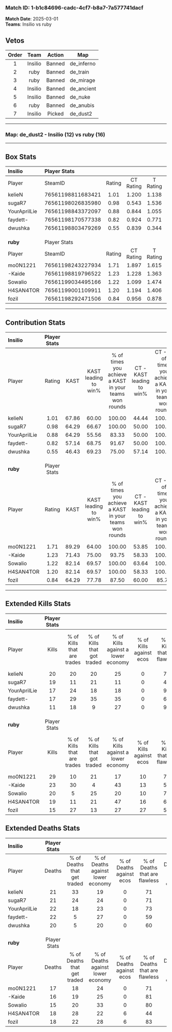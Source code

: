 ### Match ID: 1-b1c84696-cadc-4cf7-b8a7-7a577741dacf  
**Match Date**: 2025-03-01  
**Teams**: Insilio vs ruby  

## Vetos  

| Order | Team | Action | Map |
| :---: | :--: | :----: | --- |
| 1 | Insilio | Banned | de_inferno |
| 2 | ruby | Banned | de_train |
| 3 | ruby | Banned | de_mirage |
| 4 | Insilio | Banned | de_ancient |
| 5 | Insilio | Banned | de_nuke |
| 6 | ruby | Banned | de_anubis |
| 7 | Insilio | Picked | de_dust2 |

---  

### **Map**: de_dust2 - Insilio (12) vs ruby (16)  
---  

## Box Stats  

| **Insilio**  | Player Stats      |        |           |          |       |       |       |         |        |      |     |
| :- | :- | :-: | :-: | :-: | :-: | :-: | :-: | :-: | :-: | :-: | :-: |
| Player       | SteamID           | Rating | CT Rating | T Rating | KAST  |  ADR  | Kills | Assists | Deaths | K/D  | HS% |
| kelieN       | 76561198811683421 |  1.01  |   1.200   |  1.138   | 67.86 | 66.9  |  20   |    5    |   21   | 0.95 | 55  |
| sugaR7       | 76561198026835980 |  0.98  |   0.543   |  1.536   | 64.29 | 77.6  |  19   |    4    |   21   | 0.90 | 52  |
| YourAprilLie | 76561198843372097 |  0.88  |   0.844   |  1.055   | 64.29 | 70.6  |  17   |    5    |   22   | 0.77 | 41  |
| faydett-     | 76561198170577338 |  0.82  |   0.924   |  0.771   | 57.14 | 67.8  |  17   |    6    |   22   | 0.77 | 58  |
| dwushka      | 76561198803479269 |  0.55  |   0.839   |  0.344   | 46.43 | 56.0  |  11   |    4    |   20   | 0.55 | 63  |
|              |                   |        |           |          |       |       |       |         |        |      |     |
|              |                   |        |           |          |       |       |       |         |        |      |     |
|              |                   |        |           |          |       |       |       |         |        |      |     |
| **ruby**     | Player Stats      |        |           |          |       |       |       |         |        |      |     |
| Player       | SteamID           | Rating | CT Rating | T Rating | KAST  |  ADR  | Kills | Assists | Deaths | K/D  | HS% |
| mo0N1221     | 76561198243227934 |  1.71  |   1.897   |  1.615   | 89.29 | 121.5 |  29   |   10    |   17   | 1.71 | 17  |
| -Kaide       | 76561198819796522 |  1.23  |   1.228   |  1.363   | 71.43 | 72.1  |  23   |    4    |   16   | 1.44 | 43  |
| Sowalio      | 76561199034495166 |  1.22  |   1.099   |  1.474   | 82.14 | 68.6  |  20   |    1    |   15   | 1.33 | 55  |
| H4SAN4TOR    | 76561199001109911 |  1.20  |   1.194   |  1.406   | 82.14 | 83.3  |  19   |    7    |   18   | 1.06 | 52  |
| fozil        | 76561198292471506 |  0.84  |   0.956   |  0.878   | 64.29 | 52.4  |  15   |    7    |   18   | 0.83 | 46  |
---  

## Contribution Stats  

| **Insilio**  | Player Stats |       |                      |                                                        |                           |                                                             |                          |                                                            |
| :- | :-: | :-: | :-: | :-: | :-: | :-: | :-: | :-: |
| Player       |    Rating    | KAST  | KAST leading to win% | % of times you achieve a KAST in your teams won rounds | CT - KAST leading to win% | CT - % of times you achieve a KAST in your teams won rounds | T - KAST leading to win% | T - % of times you achieve a KAST in your teams won rounds |
| kelieN       |     1.01     | 67.86 |        60.00         |                         100.00                         |           44.44           |                           100.00                            |          72.73           |                           100.00                           |
| sugaR7       |     0.98     | 64.29 |        66.67         |                         100.00                         |           50.00           |                           100.00                            |          80.00           |                           100.00                           |
| YourAprilLie |     0.88     | 64.29 |        55.56         |                         83.33                          |           50.00           |                           100.00                            |          60.00           |                           75.00                            |
| faydett-     |     0.82     | 57.14 |        68.75         |                         91.67                          |           50.00           |                           100.00                            |          87.50           |                           87.50                            |
| dwushka      |     0.55     | 46.43 |        69.23         |                         75.00                          |           57.14           |                           100.00                            |          83.33           |                           62.50                            |
|              |              |       |                      |                                                        |                           |                                                             |                          |                                                            |
|              |              |       |                      |                                                        |                           |                                                             |                          |                                                            |
|              |              |       |                      |                                                        |                           |                                                             |                          |                                                            |
| **ruby**     | Player Stats |       |                      |                                                        |                           |                                                             |                          |                                                            |
| Player       |    Rating    | KAST  | KAST leading to win% | % of times you achieve a KAST in your teams won rounds | CT - KAST leading to win% | CT - % of times you achieve a KAST in your teams won rounds | T - KAST leading to win% | T - % of times you achieve a KAST in your teams won rounds |
| mo0N1221     |     1.71     | 89.29 |        64.00         |                         100.00                         |           53.85           |                           100.00                            |          75.00           |                           100.00                           |
| -Kaide       |     1.23     | 71.43 |        75.00         |                         93.75                          |           58.33           |                           100.00                            |          100.00          |                           88.89                            |
| Sowalio      |     1.22     | 82.14 |        69.57         |                         100.00                         |           63.64           |                           100.00                            |          75.00           |                           100.00                           |
| H4SAN4TOR    |     1.20     | 82.14 |        69.57         |                         100.00                         |           58.33           |                           100.00                            |          81.82           |                           100.00                           |
| fozil        |     0.84     | 64.29 |        77.78         |                         87.50                          |           60.00           |                            85.71                            |          100.00          |                           88.89                            |
---  

## Extended Kills Stats  

| **Insilio**  | Player Stats |                            |                            |                                    |                         |                              |                                 |                                       |                    |           |
| :- | :-: | :-: | :-: | :-: | :-: | :-: | :-: | :-: | :-: | :-: |
| Player       |    Kills     | % of Kills that are trades | % of Kills that got traded | % of Kills against a lower economy | % of Kills against ecos | % of Kills that are flawless | % of Kills that are close duels | % of Kills that are assisted by flash | Pistol Round Kills | AWP Kills |
| kelieN       |      20      |             20             |             20             |                 25                 |            0            |              75              |                0                |                   0                   |         0          |     1     |
| sugaR7       |      19      |             11             |             21             |                 11                 |            0            |              42              |                5                |                  11                   |         1          |     0     |
| YourAprilLie |      17      |             24             |             18             |                 18                 |            0            |              94              |                6                |                   0                   |         2          |     7     |
| faydett-     |      17      |             29             |             35             |                 35                 |            0            |              65              |                0                |                   6                   |         2          |     1     |
| dwushka      |      11      |             18             |             9              |                 27                 |            0            |              91              |                0                |                   0                   |         1          |     0     |
|              |              |                            |                            |                                    |                         |                              |                                 |                                       |                    |           |
|              |              |                            |                            |                                    |                         |                              |                                 |                                       |                    |           |
|              |              |                            |                            |                                    |                         |                              |                                 |                                       |                    |           |
| **ruby**     | Player Stats |                            |                            |                                    |                         |                              |                                 |                                       |                    |           |
| Player       |    Kills     | % of Kills that are trades | % of Kills that got traded | % of Kills against a lower economy | % of Kills against ecos | % of Kills that are flawless | % of Kills that are close duels | % of Kills that are assisted by flash | Pistol Round Kills | AWP Kills |
| mo0N1221     |      29      |             10             |             21             |                 17                 |           10            |              79              |                0                |                   0                   |         1          |    20     |
| -Kaide       |      23      |             30             |             4              |                 43                 |           13            |              57              |                4                |                   0                   |         1          |     0     |
| Sowalio      |      20      |             5              |             25             |                 20                 |           10            |              70              |                0                |                   0                   |         2          |     1     |
| H4SAN4TOR    |      19      |             11             |             21             |                 47                 |           16            |              68              |                5                |                   0                   |         1          |     0     |
| fozil        |      15      |             27             |             13             |                 27                 |           27            |              53              |               13                |                   0                   |         2          |     0     |
## Extended Deaths Stats  

| **Insilio**  | Player Stats |                             |                                   |                          |                               |                            |                           |               |
| :- | :-: | :-: | :-: | :-: | :-: | :-: | :-: | :-: |
| Player       |    Deaths    | % of Deaths that get traded | % of Deaths against lower economy | % of Deaths against ecos | % of Deaths that are flawless | % of Deaths that are close | % of Deaths while blinded | Deaths to AWP |
| kelieN       |      21      |             33              |                19                 |            0             |              71               |             0              |             0             |       3       |
| sugaR7       |      21      |             24              |                24                 |            0             |              71               |             5              |             0             |       4       |
| YourAprilLie |      22      |             18              |                23                 |            0             |              73               |             9              |             0             |       6       |
| faydett-     |      22      |              5              |                27                 |            0             |              59               |             5              |             0             |       7       |
| dwushka      |      20      |              5              |                20                 |            0             |              60               |             0              |             0             |       1       |
|              |              |                             |                                   |                          |                               |                            |                           |               |
|              |              |                             |                                   |                          |                               |                            |                           |               |
|              |              |                             |                                   |                          |                               |                            |                           |               |
| **ruby**     | Player Stats |                             |                                   |                          |                               |                            |                           |               |
| Player       |    Deaths    | % of Deaths that get traded | % of Deaths against lower economy | % of Deaths against ecos | % of Deaths that are flawless | % of Deaths that are close | % of Deaths while blinded | Deaths to AWP |
| mo0N1221     |      17      |             18              |                24                 |            0             |              71               |             6              |             0             |       3       |
| -Kaide       |      16      |             19              |                25                 |            0             |              81               |             0              |             6             |       2       |
| Sowalio      |      15      |             20              |                33                 |            0             |              80               |             0              |             7             |       1       |
| H4SAN4TOR    |      18      |             28              |                22                 |            6             |              44               |             0              |             6             |       1       |
| fozil        |      18      |             22              |                28                 |            6             |              83               |             6              |             0             |       2       |
